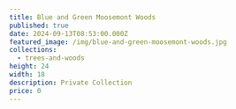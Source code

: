 ```yaml
---
title: Blue and Green Moosemont Woods
published: true
date: 2024-09-13T08:53:00.000Z
featured_image: /img/blue-and-green-moosemont-woods.jpg
collections:
  - trees-and-woods
height: 24
width: 18
description: Private Collection
price: 0
---
```

